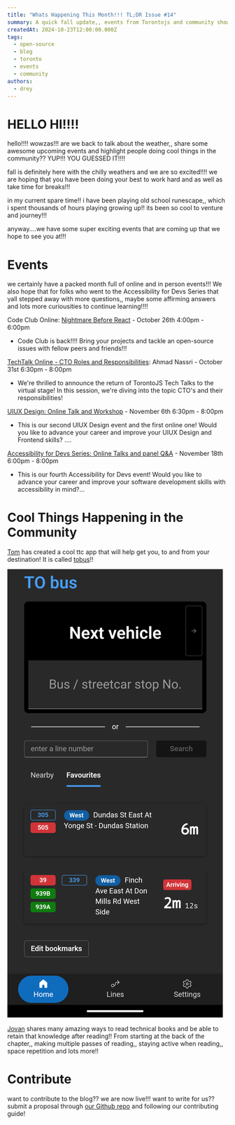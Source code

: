 ```yaml
---
title: "Whats Happening This Month!!! TL;DR Issue #14"
summary: A quick fall update,, events from Torontojs and community showcase!!!
createdAt: 2024-10-23T12:00:00.000Z
tags:
  - open-source
  - blog
  - toronto
  - events
  - community
authors:
  - drey
---
```


# HELLO HI!!!!
hello!!!! wowzas!!! are we back to talk about the weather,, share some awesome upcoming events and highlight people doing cool things in the community?? YUP!!! YOU GUESSED IT!!!!

fall is definitely here with the chilly weathers and we are so excited!!!! we are hoping that you have been doing your best to work hard and as well as take time for breaks!!!

in my current spare time!! i have been playing old school runescape,, which i spent thousands of hours playing growing up!! its been so cool to venture and journey!!!

anyway....we have some super exciting events that are coming up that we hope to see you at!!!

# Events

we certainly have a packed month full of online and in person events!!! We also hope that for folks who went to the Accessibility for Devs Series that yall stepped away with more questions,, maybe some affirming answers and lots more curiousities to continue learning!!!!

Code Club Online: [Nightmare Before React](https://guild.host/events/code-club-online-nightmare-nhkaky) - October 26th 4:00pm - 6:00pm
  - Code Club is back!!!! Bring your projects and tackle an open-source issues with fellow peers and friends!!!

[TechTalk Online - CTO Roles and Responsibilities](https://guild.host/events/torontojs-online-techtalk-5sxkm3): Ahmad Nassri - October 31st 6:30pm - 8:00pm
  - We're thrilled to announce the return of TorontoJS Tech Talks to the virtual stage! In this session, we're diving into the topic CTO's and their responsibilities!

[UIUX Design: Online Talk and Workshop](https://guild.host/events/uiux-design-online-talk-thghd9) - November 6th 6:30pm - 8:00pm
  - This is our second UIUX Design event and the first online one! Would you like to advance your career and improve your UIUX Design and Frontend skills? ....

[Accessibility for Devs Series: Online Talks and panel Q&A](https://guild.host/events/accessibility-for-devs-l5nacu) - November 18th 6:00pm - 8:00pm
  - This is our fourth Accessibility for Devs event! Would you like to advance your career and improve your software development skills with accessibility in mind?...


# Cool Things Happening in the Community

[Tom](https://github.com/thomassth) has created a cool ttc app that will help get you, to and from your destination! It is called [tobus](https://tobus.ca/)!!

![A screenshot of the "tobus app". On the top half of the screen it has a large action button written "next vehicle" and an input field that reads "bus/streetcar stop no.". On the bottom half it has an an input box to search for a line number, a list of favourites, showing the line number, name, and ETA for the next vehicle; followed by a button to edit bookmarks. Lastly a menu bar on the bottom of the screen with three options: home, lines, and settings.](./assets/tom/mobile.png)

[Jovan](https://medium.com/@jovanmedford/how-to-get-the-most-out-of-reading-technical-books-1573ef6cd43a) shares many amazing ways to read technical books and be able to retain that knowledge after reading!! From starting at the back of the chapter,, making multiple passes of reading,, staying active when reading,, space repetition and lots more!!

# Contribute

want to contribute to the blog?? we are now live!!! want to write for us?? submit a proposal through [our Github repo](https://github.com/torontojs/blog/blob/main/src/content/docs/contributing.md) and following our contributing guide!
